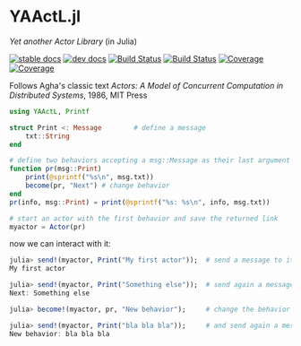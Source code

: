 # YAActL.jl

*Yet another Actor Library* (in Julia)

[![stable docs](https://img.shields.io/badge/docs-stable-blue.svg)](https://pbayer.github.io/YAActL.jl/stable/)
[![dev docs](https://img.shields.io/badge/docs-dev-blue.svg)](https://pbayer.github.io/YAActL.jl/dev)
[![Build Status](https://travis-ci.com/pbayer/YAActL.jl.svg?branch=master)](https://travis-ci.com/pbayer/YAActL.jl)
[![Build Status](https://ci.appveyor.com/api/projects/status/github/pbayer/YAActL.jl?svg=true)](https://ci.appveyor.com/project/pbayer/YAActL-jl)
[![Coverage](https://codecov.io/gh/pbayer/YAActL.jl/branch/master/graph/badge.svg)](https://codecov.io/gh/pbayer/YAActL.jl)
[![Coverage](https://coveralls.io/repos/github/pbayer/YAActL.jl/badge.svg?branch=master)](https://coveralls.io/github/pbayer/YAActL.jl?branch=master)

Follows Agha's classic text *Actors: A Model of Concurrent Computation in Distributed Systems*, 1986, MIT Press

```julia
using YAActL, Printf

struct Print <: Message        # define a message
    txt::String
end

# define two behaviors accepting a msg::Message as their last argument
function pr(msg::Print)
    print(@sprintf("%s\n", msg.txt))
    become(pr, "Next") # change behavior
end
pr(info, msg::Print) = print(@sprintf("%s: %s\n", info, msg.txt))

# start an actor with the first behavior and save the returned link
myactor = Actor(pr)
```

now we can interact with it:

```julia
julia> send!(myactor, Print("My first actor"));  # send a message to it
My first actor

julia> send!(myactor, Print("Something else"));  # send again a message
Next: Something else

julia> become!(myactor, pr, "New behavior");     # change the behavior to another one

julia> send!(myactor, Print("bla bla bla"));     # and send again a message
New behavior: bla bla bla
```
